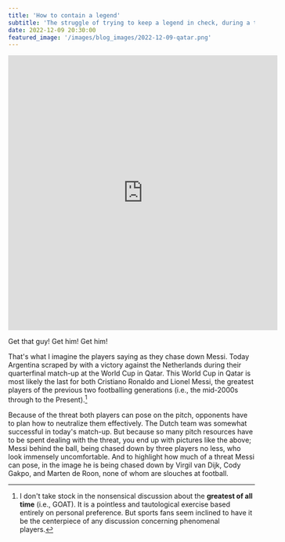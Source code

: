 ```yaml
---
title: 'How to contain a legend'
subtitle: 'The struggle of trying to keep a legend in check, during a tournament'
date: 2022-12-09 20:30:00
featured_image: '/images/blog_images/2022-12-09-qatar.png'
---
```


<p align="center"><iframe border=0 frameborder=0 height=560 width=550 src="https://twitframe.com/show?url=https://twitter.com/AJE_Sport/status/1601294742259568640?s=20&t=m4FDlQZpvE48eotkBJgTyg"></iframe></p>

Get that guy! Get him! Get him! 

That's what I imagine the players saying as they chase down Messi. Today Argentina scraped by with a victory against the Netherlands during their quarterfinal match-up at the World Cup in Qatar. This World Cup in Qatar is most likely the last for both Cristiano Ronaldo and Lionel Messi, the greatest players of the previous two footballing generations (i.e., the mid-2000s through to the Present).[^1]

Because of the threat both players can pose on the pitch, opponents have to plan how to neutralize them effectively. The Dutch team was somewhat successful in today's match-up. But because so many pitch resources have to be spent dealing with the threat, you end up with pictures like the above; Messi behind the ball, being chased down by three players no less, who look immensely uncomfortable. And to highlight how much of a threat Messi can pose, in the image he is being chased down by Virgil van Dijk, Cody Gakpo, and  Marten de Roon, none of whom are slouches at football.


[^1]:I don't take stock in the nonsensical discussion about the **greatest of all time** (i.e., GOAT). It is a pointless and tautological exercise based entirely on personal preference. But sports fans seem inclined to have it be the centerpiece of any discussion concerning phenomenal players.
